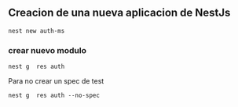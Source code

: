 ## Creacion de una nueva aplicacion de NestJs

```
nest new auth-ms
```

### crear nuevo modulo

```
nest g  res auth
```
Para no crear un spec de test
```
nest g  res auth --no-spec
```
